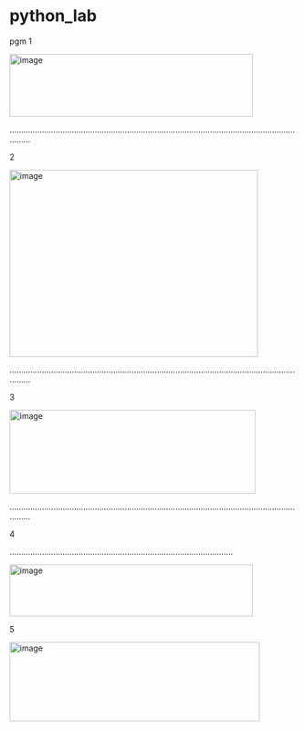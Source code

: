 # python_lab

pgm 1




<img width="426" height="110" alt="image" src="https://github.com/user-attachments/assets/a298a360-cf82-49ac-a381-2b88d4b7db1c" />












.....................................................................................................................................





2



<img width="435" height="328" alt="image" src="https://github.com/user-attachments/assets/285d049c-45ef-4952-bcb5-d73eb2287824" />













.....................................................................................................................................




3



<img width="431" height="147" alt="image" src="https://github.com/user-attachments/assets/f5196323-598e-448f-91a9-75d1fe7bdda7" />













.....................................................................................................................................



4






.................................................................................................



<img width="426" height="91" alt="image" src="https://github.com/user-attachments/assets/3249d73a-975f-4c5b-9fd1-c0618e5e0745" />











5








<img width="438" height="139" alt="image" src="https://github.com/user-attachments/assets/df28059d-f4b7-4a71-b8e7-dbff5d5ab4d8" />







